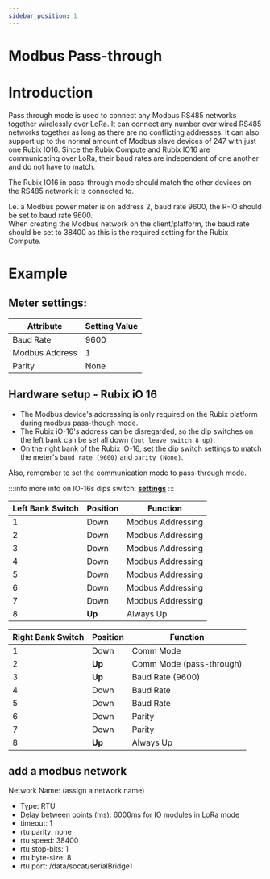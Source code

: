 ```yaml
---
sidebar_position: 1
---
```



# Modbus Pass-through


# Introduction

Pass through mode is used to connect any Modbus RS485 networks together wirelessly over LoRa. It can connect any number over wired RS485 networks together as long as there are no conflicting addresses. It can also support up to the normal amount of Modbus slave devices of 247 with just one Rubix IO16.
Since the Rubix Compute and Rubix IO16 are communicating over LoRa, their baud rates are independent of one another and do not have to match. <br/>

The Rubix IO16 in pass-through mode should match the other devices on the RS485 network it is connected to. 

I.e. a Modbus power meter is on address 2, baud rate 9600, the R-IO should be set to baud rate 9600. <br/>
When creating the Modbus network on the client/platform, the baud rate should be set to 38400 as this is the required setting for the Rubix Compute.


# Example

## Meter settings:

| **Attribute**  | **Setting Value** | 
|----------------|-------------------|
| Baud Rate      | 9600              | 
| Modbus Address | 1                 | 
| Parity         | None              | 


## Hardware setup - Rubix iO 16

- The Modbus device's addressing is only required on the Rubix platform during modbus pass-though mode. 
- The Rubix iO-16's address can be disregarded, so the dip switches on the left bank can be set all down `(but leave switch 8 up)`.
- On the right bank of the Rubix iO-16, set the dip switch settings to match the meter's `baud rate (9600)` and `parity (None)`.

Also, remember to set the communication mode to pass-through mode. 

:::info
more info on IO-16s dips switch: **[settings](parameters.md#dip-switch-configuration)**
:::

| **Left Bank Switch** | **Position** | **Function**      |
|----------------------|--------------|-------------------|
| 1                    | Down         | Modbus Addressing |
| 2                    | Down         | Modbus Addressing |
| 3                    | Down         | Modbus Addressing |
| 4                    | Down         | Modbus Addressing |
| 5                    | Down         | Modbus Addressing |
| 6                    | Down         | Modbus Addressing |
| 7                    | Down         | Modbus Addressing |
| 8                    | **Up**       | Always Up         |


| **Right Bank Switch** | **Position** | **Function**             |
|-----------------------|--------------|--------------------------|
| 1                     | Down         | Comm Mode                |
| 2                     | **Up**       | Comm Mode (pass-through) |
| 3                     | **Up**       | Baud Rate (9600)         |
| 4                     | Down         | Baud Rate                |
| 5                     | Down         | Baud Rate                |
| 6                     | Down         | Parity                   |
| 7                     | Down         | Parity                   |
| 8                     | **Up**       | Always Up                |


## add a modbus network
Network Name: (assign a network name)
* Type: RTU
* Delay between points (ms): 6000ms for IO modules in LoRa mode
* timeout: 1
* rtu parity: none
* rtu speed: 38400
* rtu stop-bits: 1
* rtu byte-size: 8
* rtu port: /data/socat/serialBridge1